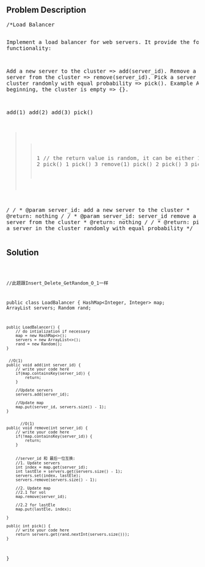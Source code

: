 <!--
<style>
  body { font-family: Arial, sans-serif; }
  .container { max-width: 100%; margin: 0 auto; padding: 10px; }
  .comment-block { background-color: #f9f9f9; padding: 10px; border-left: 5px solid #ccc; max-width: 200px; margin: 20px auto; overflow-wrap: break-word; white-space: pre-wrap; }
  .code-block { background-color: #f4f4f4; padding: 10px; border: 1px solid #ddd; max-width: 50%; margin: 20px auto; overflow-wrap: break-word; white-space: pre-wrap; }
</style>
-->

<div class='container'>
<h2>Problem Description</h2>
<div class='comment-block'>
<pre>
/*Load Balancer

Implement a load balancer for web servers. It provide the following functionality:

Add a new server to the cluster => add(server_id).
Remove a bad server from the cluster => remove(server_id).
Pick a server in the cluster randomly with equal probability => pick().
Example
At beginning, the cluster is empty => {}.

add(1)
add(2)
add(3)
pick()
>> 1         // the return value is random, it can be either 1, 2, or 3.
pick()
>> 2
pick()
>> 1
pick()
>> 3
remove(1)
pick()
>> 2
pick()
>> 3
pick()
>> 3

*/
    /*
     * @param server_id: add a new server to the cluster
     * @return: nothing
     */
    /*
     * @param server_id: server_id remove a bad server from the cluster
     * @return: nothing
     */
    /*
     * @return: pick a server in the cluster randomly with equal probability
     */
</pre>
</div>

<h2>Solution</h2>
<div class='code-block'>
<pre><code class='language-java'>

//此题跟Insert_Delete_GetRandom_O_1一样

public class LoadBalancer {
    HashMap<Integer, Integer> map;
    ArrayList<Integer> servers;
    Random rand;
    
    public LoadBalancer() {
        // do intialization if necessary
        map = new HashMap<>();
        servers = new ArrayList<>();
        rand = new Random();
    }

     
     //O(1)
    public void add(int server_id) {
        // write your code here
        if(map.containsKey(server_id)) {
            return;
        }
        
        //Update servers
        servers.add(server_id);
        
        //Update map
        map.put(server_id, servers.size() - 1);
    }

     
          //O(1)
    public void remove(int server_id) {
        // write your code here
        if(!map.containsKey(server_id)) {
            return;
        }
        
        
        //server_id 和 最后一位互换:
        //1. Update servers
        int index = map.get(server_id);
        int lastEle = servers.get(servers.size() - 1);
        servers.set(index, lastEle);
        servers.remove(servers.size() - 1);
        
        //2. Update map
        //2.1 for vol
        map.remove(server_id);
        
        //2.2 for lastEle
        map.put(lastEle, index);
        
    }

    public int pick() {
        // write your code here
        return servers.get(rand.nextInt(servers.size()));
    }
}</code></pre>
</div>
</div>
